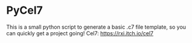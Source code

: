 # PyCel7
This is a small python script to generate a basic .c7 file template, so you can quickly get a project going!  Cel7: https://rxi.itch.io/cel7
